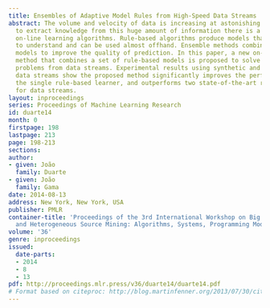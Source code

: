```yaml
---
title: Ensembles of Adaptive Model Rules from High-Speed Data Streams
abstract: The volume and velocity of data is increasing at astonishing rates. In order
  to extract knowledge from this huge amount of information there is a need for efficient
  on-line learning algorithms. Rule-based algorithms produce models that are easy
  to understand and can be used almost offhand. Ensemble methods combine several predicting
  models to improve the quality of prediction. In this paper, a new on-line ensemble
  method that combines a set of rule-based models is proposed to solve regression
  problems from data streams. Experimental results using synthetic and real time-evolving
  data streams show the proposed method significantly improves the performance of
  the single rule-based learner, and outperforms two state-of-the-art regression algorithms
  for data streams.
layout: inproceedings
series: Proceedings of Machine Learning Research
id: duarte14
month: 0
firstpage: 198
lastpage: 213
page: 198-213
sections: 
author:
- given: João
  family: Duarte
- given: João
  family: Gama
date: 2014-08-13
address: New York, New York, USA
publisher: PMLR
container-title: 'Proceedings of the 3rd International Workshop on Big Data, Streams
  and Heterogeneous Source Mining: Algorithms, Systems, Programming Models and Applications'
volume: '36'
genre: inproceedings
issued:
  date-parts:
  - 2014
  - 8
  - 13
pdf: http://proceedings.mlr.press/v36/duarte14/duarte14.pdf
# Format based on citeproc: http://blog.martinfenner.org/2013/07/30/citeproc-yaml-for-bibliographies/
---
```

